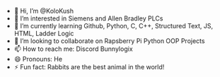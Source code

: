 - 👋 Hi, I’m @KoloKush
- 👀 I’m interested in Siemens and Allen Bradley PLCs
- 🌱 I’m currently learning Github, Python, C, C++, Structured Text, JS, HTML, Ladder Logic
- 💞️ I’m looking to collaborate on Rapsberry Pi Python OOP Projects
- 📫 How to reach me: Discord Bunnylogix
- 😄 Pronouns: He
- ⚡ Fun fact: Rabbits are the best animal in the world!

<!---
KoloKush/KoloKush is a ✨ special ✨ repository because its `README.md` (this file) appears on your GitHub profile.
You can click the Preview link to take a look at your changes.
--->
